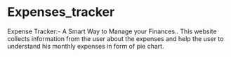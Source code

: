 # Expenses_tracker
Expense Tracker:- A Smart Way to Manage your Finances..
This website collects information from the user about the expenses and help the user to understand his monthly expenses in form of pie chart.
